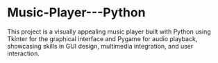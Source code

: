 # Music-Player---Python
This project is a visually appealing music player built with Python using Tkinter for the graphical interface and Pygame for audio playback, showcasing skills in GUI design, multimedia integration, and user interaction.
